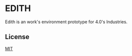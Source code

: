 # EDITH

Edith is an work's environment prototype for 4.0's Industries.



## License
[MIT](https://choosealicense.com/licenses/mit/)
